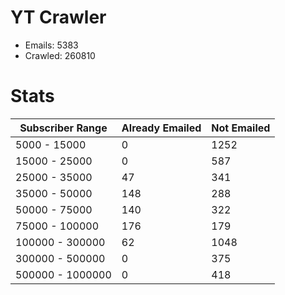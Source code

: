 # YT Crawler
- Emails: 5383
- Crawled: 260810

# Stats
| Subscriber Range  | Already Emailed | Not Emailed |
|-------|-------|-------|
| 5000 - 15000 | 0 | 1252 |
| 15000 - 25000 | 0 | 587 |
| 25000 - 35000 | 47 | 341 |
| 35000 - 50000 | 148 | 288 |
| 50000 - 75000 | 140 | 322 |
| 75000 - 100000 | 176 | 179 |
| 100000 - 300000 | 62 | 1048 |
| 300000 - 500000 | 0 | 375 |
| 500000 - 1000000 | 0 | 418 |
